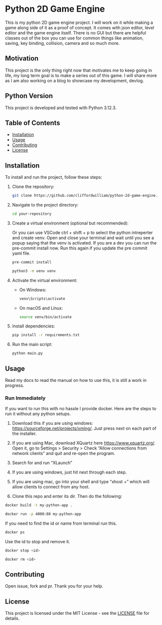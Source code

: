# Python 2D Game Engine

This is my python 2D game engine project. I will work on it while making a game along side of it as a proof of concept. It comes with json editor, level editor and the game engine itself. There is no GUI but there are helpful classes out of the box you can use for common things like animation, saving, key binding, collision, camera and so much more.

## Motivation

This project is the only thing right now that motivates me to keep going in life, my long term goal is to make a series out of this game. I will share more as I am also working on a blog to showcase my development, devlog.

## Python Version

This project is developed and tested with Python 3.12.3.

## Table of Contents

- [Installation](#installation)
- [Usage](#usage)
- [Contributing](#contributing)
- [License](#license)

## Installation

To install and run the project, follow these steps:

1. Clone the repository:

   ```bash
   git clone https://github.com/cliffordwilliam/python-2d-game-engine.git
   ```

2. Navigate to the project directory:

   ```bash
   cd your-repository
   ```

3. Create a virtual environment (optional but recommended):

   Or you can use VSCode ctrl + shift + p to select the python intreperter and create venv. Open and close your terminal and wait until you see a popup saying that the venv is activated. If you are a dev you can run the pre-commit install now. Run this again if you update the pre commit yaml file.

   ```bash
   pre-commit install
   ```

   ```bash
   python3 -m venv venv
   ```

4. Activate the virtual environment:

   - On Windows:

     ```bash
     venv\Scripts\activate
     ```

   - On macOS and Linux:

     ```bash
     source venv/bin/activate
     ```

5. Install dependencies:

   ```bash
   pip install -r requirements.txt
   ```

6. Run the main script:

   ```bash
   python main.py
   ```

## Usage

Read my docs to read the manual on how to use this, it is still a work in progress.

### Run Immediately

If you want to run this with no hassle I provide docker. Here are the steps to run it without any python setups.

1. Download this if you are using windows: https://sourceforge.net/projects/xming/. Just press next on each part of the installer.

2. If you are using Mac, download XQuartz here https://www.xquartz.org/. Open it, go to Settings > Security > Check “Allow connections from network clients” and quit and re-open the program.

3. Search for and run “XLaunch”

4. If you are using windows, just hit next through each step.

5. If you are using mac, go into your shell and type “xhost +” which will allow clients to connect from any host.

6. Clone this repo and enter its dir. Then do the following:

```bash
docker build -t my-python-app .
```

```bash
docker run -p 4000:80 my-python-app
```

If you need to find the id or name from terminal run this.

```bash
docker ps
```

Use the id to stop and remove it.

```bash
docker stop <id>

```

```bash
docker rm <id>
```

## Contributing

Open issue, fork and pr. Thank you for your help.

## License

This project is licensed under the MIT License - see the [LICENSE](LICENSE) file for details.
